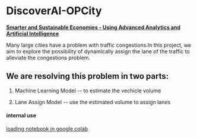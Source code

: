 # DiscoverAI-OPCity

[**Smarter and Sustainable Economies - Using Advanced Analytics and Artificial Intelligence**](https://discover-ai-with-microsoft.agorize.com/en/challenges/smarter-and-sustainable-economies)

Many large cities have a problem with traffic congestions.In this project, we aim to explore the possibility of dynamically assign the lane of the traffic to alleviate the congestions problem. 

## We are resolving this problem in two parts:
1. Machine Learning Model -- to estimate the vechicle volume 

2. Lane Assign Model  -- use the estimated volume to assign lanes



#### internal use
[loading notebook in google colab](https://colab.research.google.com/github/)
